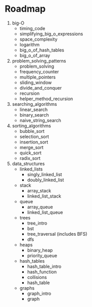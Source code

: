 <h1>Roadmap</h1>
<ol>
    <li>
    big-O
    <ul>
        <li>timing_code</li>
        <li>simplifying_big_o_expressions</li>
        <li>space_complexity</li>
        <li>logarithm</li>
        <li>big_o_of_hash_tables</li>
        <li>big_o_of_array</li>
    </ul>
    <li>
    problem_solving_patterns
    <ul>
        <li>problem_solving</li>
        <li>frequency_counter</li>
        <li>multiple_pointers</li>
        <li>sliding_window</li>
        <li>divide_and_conquer</li>
        <li>recursion</li>
        <li>helper_method_recursion</li>
    </ul>
    </li>
    <li>
    searching_algorithms
    <ul>
        <li>linear_search</li>
        <li>binary_search</li>
        <li>naive_string_search</li>
    </ul>
    </li>
    <li>
    sorting_algorithms
    <ul>
        <li>bubble_sort</li>
        <li>selection_sort</li>
        <li>insertion_sort</li>
        <li>merge_sort</li>
        <li>quick_sort</li>
        <li>radix_sort</li>
    </ul>
    </li>
    <li>
    data_structures
    <ul>
        <li>
        linked_lists
            <ul>
                <li>singly_linked_list</li>
                <li>doubly_linked_list</li>
            </ul>
        </li>
        <li>
       stack
            <ul>
                <li>array_stack</li>
                <li>linked_list_stack</li>
            </ul>
        </li>
        <li>
        queue
            <ul>
                <li>array_queue</li>
                <li>linked_list_queue</li>
            </ul>
        </li>
        <li>
        trees
            <ul>
                <li>tree_intro</li>
                <li>bst</li>
                <li>tree_traversal (includes BFS)</li>
                <li>dfs</li>
            </ul>
        </li>
        <li>
        heaps
            <ul>
                <li>binary_heap</li>
                <li>priority_queue</li>
            </ul>
        </li>
        <li>
        hash_tables
            <ul>
                <li>hash_table_intro</li>
                <li>hash_function</li>
                <li>collisions</li>
                <li>hash_table</li>
            </ul>
        </li>
        <li>
        graphs
            <ul>
                <li>graph_intro</li>
                <li>graph</li>
            </ul>
        </li>
    </ul>
    </li>
</ol>